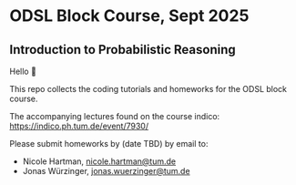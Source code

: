 # ODSL Block Course, Sept 2025

## Introduction to Probabilistic Reasoning

Hello 👋

This repo collects the coding tutorials and homeworks for the ODSL block course.

The accompanying lectures found on the course indico: https://indico.ph.tum.de/event/7930/

Please submit homeworks by (date TBD) by email to:
- Nicole Hartman, nicole.hartman@tum.de
- Jonas Würzinger, jonas.wuerzinger@tum.de
